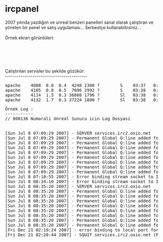 ircpanel
========

2007 yılında yazdığım ve unreal benzeri panelleri sanal olarak çalıştıran ve yöneten bir panel ve satış uygulaması... Serbestçe kullanabilirsiniz...<br>
<br>
Örnek ekran görüntüleri:<br>
<br>

<img src="http://www.grinet.com.tr/vshell_snaps/vshell_ana_ekran.png" alt=""><br>
<img src="http://www.grinet.com.tr/vshell_snaps/vshell_yeni_sunucu_ekleme.png" alt=""><br>

<img src="http://www.grinet.com.tr/vshell_snaps/vshell_panel_giris.png" alt=""><br>
<img src="http://www.grinet.com.tr/vshell_snaps/vshell_panel_ornek.png" alt=""><br>
<img src="http://www.grinet.com.tr/vshell_snaps/vshell_panel_ornek_2.png" alt=""><br>
<img src="http://www.grinet.com.tr/vshell_snaps/vshell_panel_ornek_3.png" alt=""><br>

<br>
<br>
Çalıştırılan servisler bu şekilde gözükür:<br>
------------------------------------------<br>
<pre>
apache    4088  0.0  0.4  4248 2308 ?        S    03:37   0:00 /var/www/html/panel/progs/unreal/src/ircd -h /var/www/html/panel/progs/unreal/_customer_servers/000135_z2rDsuf36QMIXgf2/unrealircd.conf
apache    4105  0.8  0.5  7896 2992 ?        S    03:38   0:00 ../../services -dir /var/www/html/panel/progs/anope_services/_customer_servers/000075_5Z8wUN0cke8aRoIk -log services.log
apache    4114  1.5  0.3 36808 1796 ?        Sl   03:38   0:00 /var/www/html/panel/progs/shoutcast/sc_serv /var/www/html/panel/progs/shoutcast/_customer_servers/000017_z8zpJfy0J9Sv8GeH/sc_serv.conf
apache    4132  1.7  0.3 37224 1800 ?        Sl   03:38   0:00 /var/www/html/panel/progs/shoutcast/sc_serv /var/www/html/panel/progs/shoutcast/_customer_servers/000016_HT88jxG3PejW8Qei/sc_serv.conf
</pre>

<pre>Örnek Log :
-----------
// 000136 Numarali Unreal Sunucu icin Log Dosyasi


[Sun Jul 8 07:09:29 2007] - SERVER services.irc2.oxio.net
[Sun Jul 8 07:09:29 2007] - Permanent Global Q:line added for NickServ on Sun Jul 8 04:09:29 2007 GMT (from services.irc2.oxio.net: Reserved for services)
[Sun Jul 8 07:09:29 2007] - Permanent Global Q:line added for ChanServ on Sun Jul 8 04:09:29 2007 GMT (from services.irc2.oxio.net: Reserved for services)
[Sun Jul 8 07:09:29 2007] - Permanent Global Q:line added for HostServ on Sun Jul 8 04:09:29 2007 GMT (from services.irc2.oxio.net: Reserved for services)
[Sun Jul 8 07:09:29 2007] - Permanent Global Q:line added for MemoServ on Sun Jul 8 04:09:29 2007 GMT (from services.irc2.oxio.net: Reserved for services)
[Sun Jul 8 07:09:29 2007] - Permanent Global Q:line added for BotServ on Sun Jul 8 04:09:29 2007 GMT (from services.irc2.oxio.net: Reserved for services)
[Sun Jul 8 07:09:29 2007] - Permanent Global Q:line added for HelpServ on Sun Jul 8 04:09:29 2007 GMT (from services.irc2.oxio.net: Reserved for services)
[Sun Jul 8 07:09:29 2007] - Permanent Global Q:line added for OperServ on Sun Jul 8 04:09:29 2007 GMT (from services.irc2.oxio.net: Reserved for services)
[Sun Jul 8 07:09:29 2007] - Permanent Global Q:line added for Global on Sun Jul 8 04:09:29 2007 GMT (from services.irc2.oxio.net: Reserved for services)
[Sun Jul 8 07:10:55 2007] - Error binding stream socket to IP 192.168.8.119 port 5998 - irc2.oxio.net[]:Cannot assign requested address
[Sun Jul 8 08:34:10 2007] - Error binding stream socket to IP 192.168.8.119 port 5998 - irc2.oxio.net[]:Cannot assign requested address
[Sun Jul 8 08:35:20 2007] - SERVER services.irc2.oxio.net
[Sun Jul 8 08:35:20 2007] - Permanent Global Q:line added for NickServ on Sun Jul 8 05:35:20 2007 GMT (from services.irc2.oxio.net: Reserved for services)
[Sun Jul 8 08:35:20 2007] - Permanent Global Q:line added for ChanServ on Sun Jul 8 05:35:20 2007 GMT (from services.irc2.oxio.net: Reserved for services)
[Sun Jul 8 08:35:20 2007] - Permanent Global Q:line added for HostServ on Sun Jul 8 05:35:20 2007 GMT (from services.irc2.oxio.net: Reserved for services)
[Sun Jul 8 08:35:20 2007] - Permanent Global Q:line added for MemoServ on Sun Jul 8 05:35:20 2007 GMT (from services.irc2.oxio.net: Reserved for services)
[Sun Jul 8 08:35:20 2007] - Permanent Global Q:line added for BotServ on Sun Jul 8 05:35:20 2007 GMT (from services.irc2.oxio.net: Reserved for services)
[Sun Jul 8 08:35:20 2007] - Permanent Global Q:line added for HelpServ on Sun Jul 8 05:35:20 2007 GMT (from services.irc2.oxio.net: Reserved for services)
[Sun Jul 8 08:35:20 2007] - Permanent Global Q:line added for OperServ on Sun Jul 8 05:35:20 2007 GMT (from services.irc2.oxio.net: Reserved for services)
[Sun Jul 8 08:35:20 2007] - Permanent Global Q:line added for Global on Sun Jul 8 05:35:20 2007 GMT (from services.irc2.oxio.net: Reserved for services)
[Fri Dec 21 02:19:24 2007] - error binding to local port for stats.irc2.oxio.net[192.168.11.107]:Cannot assign requested address
[Fri Dec 21 02:20:44 2007] - SQUIT services.irc2.oxio.net (Ping timeout)
</pre>
